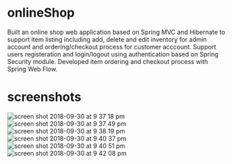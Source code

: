 # onlineShop

Built an online shop web application based on Spring MVC and Hibernate to support item listing including add, delete and edit inventory for admin account
and ordering/checkout process for customer acccount. Support users registeration and login/logout using authentication based on Spring Security module.
Developed item ordering and checkout process with Spring Web Flow.

# screenshots

![screen shot 2018-09-30 at 9 37 18 pm](https://user-images.githubusercontent.com/11450411/46270150-d63d2680-c4fa-11e8-9ec4-6a30663ac042.png)
![screen shot 2018-09-30 at 9 37 49 pm](https://user-images.githubusercontent.com/11450411/46270152-d9381700-c4fa-11e8-8010-823333d32562.png)
![screen shot 2018-09-30 at 9 38 19 pm](https://user-images.githubusercontent.com/11450411/46270154-db9a7100-c4fa-11e8-8fb0-c69d63a2d445.png)
![screen shot 2018-09-30 at 9 40 37 pm](https://user-images.githubusercontent.com/11450411/46270156-e05f2500-c4fa-11e8-9674-6dbabc64d520.png)
![screen shot 2018-09-30 at 9 40 51 pm](https://user-images.githubusercontent.com/11450411/46270157-e05f2500-c4fa-11e8-8e2a-2413caa88c6e.png)
![screen shot 2018-09-30 at 9 42 08 pm](https://user-images.githubusercontent.com/11450411/46270158-e05f2500-c4fa-11e8-8732-9bb16ca1e1b8.png)
